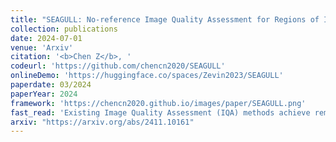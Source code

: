 ```yaml
---
title: "SEAGULL: No-reference Image Quality Assessment for Regions of Interest via Vision-Language Instruction Tuning"
collection: publications
date: 2024-07-01
venue: 'Arxiv'
citation: '<b>Chen Z</b>, '
codeurl: 'https://github.com/chencn2020/SEAGULL'
onlineDemo: 'https://huggingface.co/spaces/Zevin2023/SEAGULL'
paperdate: 03/2024
paperYear: 2024
framework: 'https://chencn2020.github.io/images/paper/SEAGULL.png'
fast_read: 'Existing Image Quality Assessment (IQA) methods achieve remarkable success in analyzing quality for overall image, but few works explore quality analysis for Regions of Interest (ROIs). The quality analysis of ROIs can provide fine-grained guidance for image quality improvement and is crucial for scenarios focusing on region-level quality. This paper proposes a novel network, SEAGULL, which can SEe and Assess ROIs quality with GUidance from a Large vision-Language model. SEAGULL incorporates a vision-language model (VLM), masks generated by Segment Anything Model (SAM) to specify ROIs, and a meticulously designed Mask-based Feature Extractor (MFE) to extract global and local tokens for specified ROIs, enabling accurate fine-grained IQA for ROIs. Moreover, this paper constructs two ROI-based IQA datasets, SEAGULL-100w and SEAGULL-3k, for training and evaluating ROI-based IQA. SEAGULL-100w comprises about 100w synthetic distortion images with 33 million ROIs for pre-training to improve the model's ability of regional quality perception, and SEAGULL-3k contains about 3k authentic distortion ROIs to enhance the model's ability to perceive real world distortions. After pre-training on SEAGULL-100w and fine-tuning on SEAGULL-3k, SEAGULL shows remarkable performance on fine-grained ROI quality assessment.'
arxiv: "https://arxiv.org/abs/2411.10161"
---
```

